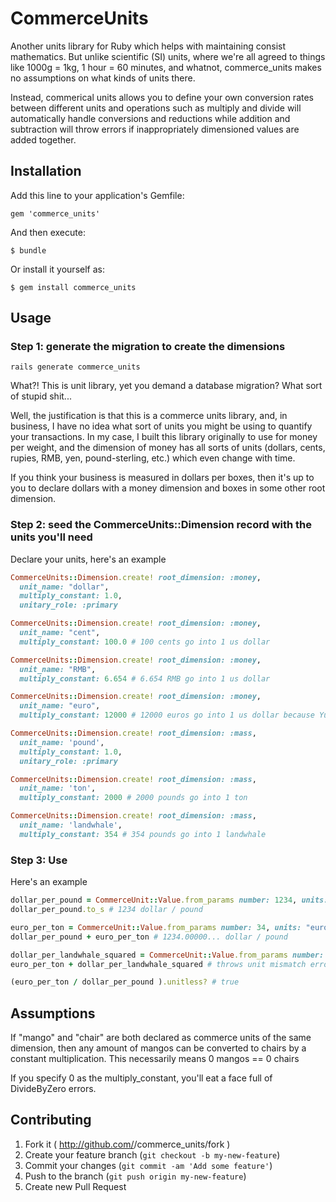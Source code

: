 # CommerceUnits

Another units library for Ruby which helps with maintaining consist mathematics. But unlike scientific (SI) units, where we're all agreed to things like 1000g = 1kg, 1 hour = 60 minutes, and whatnot, commerce_units makes no assumptions on what kinds of units there.

Instead, commerical units allows you to define your own conversion rates between different units and operations such as multiply and divide will automatically handle conversions and reductions while addition and subtraction will throw errors if inappropriately dimensioned values are added together.


## Installation

Add this line to your application's Gemfile:

    gem 'commerce_units'

And then execute:

    $ bundle

Or install it yourself as:

    $ gem install commerce_units

## Usage

### Step 1: generate the migration to create the dimensions
```shell
rails generate commerce_units
```
What?! This is unit library, yet you demand a database migration? What sort of stupid shit...

Well, the justification is that this is a commerce units library, and, in business, I have no idea what sort of units you might be using to quantify your transactions. In my case, I built this library originally to use for money per weight, and the dimension of money has all sorts of units (dollars, cents, rupies, RMB, yen, pound-sterling, etc.) which even change with time. 

If you think your business is measured in dollars per boxes, then it's up to you to declare dollars with a money dimension and boxes in some other root dimension.

### Step 2: seed the CommerceUnits::Dimension record with the units you'll need
Declare your units, here's an example
```ruby
CommerceUnits::Dimension.create! root_dimension: :money,
  unit_name: "dollar",
  multiply_constant: 1.0,
  unitary_role: :primary

CommerceUnits::Dimension.create! root_dimension: :money,
  unit_name: "cent",
  multiply_constant: 100.0 # 100 cents go into 1 us dollar

CommerceUnits::Dimension.create! root_dimension: :money,
  unit_name: "RMB",
  multiply_constant: 6.654 # 6.654 RMB go into 1 us dollar

CommerceUnits::Dimension.create! root_dimension: :money,
  unit_name: "euro",
  multiply_constant: 12000 # 12000 euros go into 1 us dollar because Yuropoor is poor

CommerceUnits::Dimension.create! root_dimension: :mass,
  unit_name: 'pound',
  multiply_constant: 1.0,
  unitary_role: :primary

CommerceUnits::Dimension.create! root_dimension: :mass,
  unit_name: 'ton',
  multiply_constant: 2000 # 2000 pounds go into 1 ton

CommerceUnits::Dimension.create! root_dimension: :mass,
  unit_name: 'landwhale',
  multiply_constant: 354 # 354 pounds go into 1 landwhale
```

### Step 3: Use
Here's an example
```ruby
dollar_per_pound = CommerceUnit::Value.from_params number: 1234, units: "dollar / pound"
dollar_per_pound.to_s # 1234 dollar / pound

euro_per_ton = CommerceUnit::Value.from_params number: 34, units: "euro / ton"
dollar_per_pound + euro_per_ton # 1234.00000... dollar / pound

dollar_per_landwhale_squared = CommerceUnit::Value.from_params number: 1, units: "dollar / landwhale / landwhale"
euro_per_ton + dollar_per_landwhale_squared # throws unit mismatch error

(euro_per_ton / dollar_per_pound ).unitless? # true

```
## Assumptions
If "mango" and "chair" are both declared as commerce units of the same dimension, then any amount of mangos can be converted to chairs by a constant multiplication. This necessarily means 0 mangos == 0 chairs

If you specify 0 as the multiply_constant, you'll eat a face full of DivideByZero errors.

## Contributing

1. Fork it ( http://github.com/<my-github-username>/commerce_units/fork )
2. Create your feature branch (`git checkout -b my-new-feature`)
3. Commit your changes (`git commit -am 'Add some feature'`)
4. Push to the branch (`git push origin my-new-feature`)
5. Create new Pull Request
